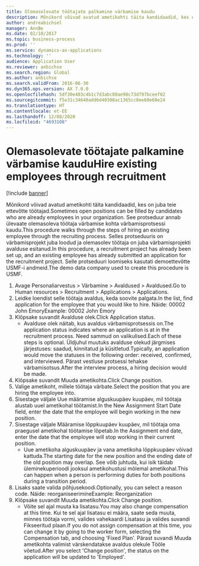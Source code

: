 ```yaml
---
title: Olemasolevate töötajate palkamine värbamise kaudu
description: Mõnikord võivad avatud ametikohti täita kandidaadid, kes on juba teie ettevõtte töötajad.
author: andreabichsel
manager: AnnBe
ms.date: 02/10/2017
ms.topic: business-process
ms.prod: ''
ms.service: dynamics-ax-applications
ms.technology: ''
audience: Application User
ms.reviewer: anbichse
ms.search.region: Global
ms.author: anbichse
ms.search.validFrom: 2016-06-30
ms.dyn365.ops.version: AX 7.0.0
ms.openlocfilehash: 5df30e403c4b1c7d3abc88ae98c73d797bceef02
ms.sourcegitcommit: f5e31c34640add6d40308ac1365cc0ee60e60e24
ms.translationtype: HT
ms.contentlocale: et-EE
ms.lasthandoff: 12/08/2020
ms.locfileid: "4693108"
---
```

# <a name="hire-existing-employees-through-recruitment"></a><span data-ttu-id="fa751-103">Olemasolevate töötajate palkamine värbamise kaudu</span><span class="sxs-lookup"><span data-stu-id="fa751-103">Hire existing employees through recruitment</span></span>

[!include [banner](../../includes/banner.md)]

<span data-ttu-id="fa751-104">Mõnikord võivad avatud ametikohti täita kandidaadid, kes on juba teie ettevõtte töötajad.</span><span class="sxs-lookup"><span data-stu-id="fa751-104">Sometimes open positions can be filled by candidates who are already employees in your organization.</span></span> <span data-ttu-id="fa751-105">See protseduur annab ülevaate olemasoleva töötaja värbamise kohta värbamisprotsessi kaudu.</span><span class="sxs-lookup"><span data-stu-id="fa751-105">This procedure walks through the steps of hiring an existing employee through the recruiting process.</span></span> <span data-ttu-id="fa751-106">Selles protseduuris on värbamisprojekt juba loodud ja olemasolev töötaja on juba värbamisprojekti avalduse esitanud.</span><span class="sxs-lookup"><span data-stu-id="fa751-106">In this procedure, a recruitment project has already been set up, and an existing employee has already submitted an application for the recruitment project.</span></span> <span data-ttu-id="fa751-107">Selle protseduuri loomiseks kasutati demoettevõtte USMF-i andmeid.</span><span class="sxs-lookup"><span data-stu-id="fa751-107">The demo data company used to create this procedure is USMF.</span></span>

1. <span data-ttu-id="fa751-108">Avage Personaliarvestus > Värbamine > Avaldused > Avaldused.</span><span class="sxs-lookup"><span data-stu-id="fa751-108">Go to Human resources > Recruitment > Applications > Applications.</span></span>
2. <span data-ttu-id="fa751-109">Leidke loendist selle töötaja avaldus, keda soovite palgata.</span><span class="sxs-lookup"><span data-stu-id="fa751-109">In the list, find application for the employee that you would like to hire.</span></span> <span data-ttu-id="fa751-110">Näide: 00002 John Emory</span><span class="sxs-lookup"><span data-stu-id="fa751-110">Example:  00002  John Emory</span></span>
3. <span data-ttu-id="fa751-111">Klõpsake suvandit Avalduse olek.</span><span class="sxs-lookup"><span data-stu-id="fa751-111">Click Application status.</span></span>
    * <span data-ttu-id="fa751-112">Avalduse olek näitab, kus avaldus värbamisprotsessis on.</span><span class="sxs-lookup"><span data-stu-id="fa751-112">The application status indicates where an application is at in the recruitment process.</span></span>  <span data-ttu-id="fa751-113">Need sammud on valikulised.</span><span class="sxs-lookup"><span data-stu-id="fa751-113">Each of these steps is optional.</span></span> <span data-ttu-id="fa751-114">Üldjuhul muutuks avalduse olekud järgmises järjestuses: saadud, kinnitatud ja küsitletud.</span><span class="sxs-lookup"><span data-stu-id="fa751-114">Typically, an application would move the statuses in the following order:  received, confirmed, and interviewed.</span></span> <span data-ttu-id="fa751-115">Pärast vestluse protsessi tehakse värbamisotsus.</span><span class="sxs-lookup"><span data-stu-id="fa751-115">After the interview process, a hiring decision would be made.</span></span>  
4. <span data-ttu-id="fa751-116">Klõpsake suvandit Muuda ametikohta.</span><span class="sxs-lookup"><span data-stu-id="fa751-116">Click Change position.</span></span>
5. <span data-ttu-id="fa751-117">Valige ametikoht, millele töötaja värbate.</span><span class="sxs-lookup"><span data-stu-id="fa751-117">Select the position that you are hiring the employee into.</span></span>
6. <span data-ttu-id="fa751-118">Sisestage väljale Uue määramise alguskuupäev kuupäev, mil töötaja alustab uuel ametikohal töötamist.</span><span class="sxs-lookup"><span data-stu-id="fa751-118">In the New Assignment Start Date field, enter the date that the employee will begin working in the new position.</span></span>  
7. <span data-ttu-id="fa751-119">Sisestage väljale Määramise lõppkuupäev kuupäev, mil töötaja oma praegusel ametikohal töötamise lõpetab.</span><span class="sxs-lookup"><span data-stu-id="fa751-119">In the Assignment end date, enter the date that the employee will stop working in their current position.</span></span>
    * <span data-ttu-id="fa751-120">Uue ametikoha alguskuupäev ja vana ametikoha lõppkuupäev võivad kattuda.</span><span class="sxs-lookup"><span data-stu-id="fa751-120">The starting date for the new position and the ending date of the old position may overlap.</span></span> <span data-ttu-id="fa751-121">See võib juhtuda, kui isik täidab üleminekuperioodi jooksul ametikohustusi mõlemal ametikohal.</span><span class="sxs-lookup"><span data-stu-id="fa751-121">This can happen when a person is performing duties for both positions during a transition period.</span></span>  
8. <span data-ttu-id="fa751-122">Lisaks saate valida põhjusekoodi.</span><span class="sxs-lookup"><span data-stu-id="fa751-122">Optionally, you can select a reason code.</span></span> <span data-ttu-id="fa751-123">Näide: reorganiseerimine</span><span class="sxs-lookup"><span data-stu-id="fa751-123">Example: Reorganization</span></span>
9. <span data-ttu-id="fa751-124">Klõpsake suvandit Muuda ametikohta.</span><span class="sxs-lookup"><span data-stu-id="fa751-124">Click Change position.</span></span>
    * <span data-ttu-id="fa751-125">Võite sel ajal muuta ka lisatasu.</span><span class="sxs-lookup"><span data-stu-id="fa751-125">You may also change compensation at this time.</span></span> <span data-ttu-id="fa751-126">Kui te sel ajal lisatasu ei määra, saate seda muuta, minnes töötaja vormi, valides vahekaardi Lisatasu ja valides suvandi Fikseeritud plaan.</span><span class="sxs-lookup"><span data-stu-id="fa751-126">If you do not assign compensation at this time, you can change it by going to the worker form, selecting the Compensation tab, and choosing 'Fixed Plan'.</span></span> <span data-ttu-id="fa751-127">Pärast suvandi Muuda ametikohta valimist värskendatakse avaldus olekule Tööle võetud.</span><span class="sxs-lookup"><span data-stu-id="fa751-127">After you select 'Change position', the status on the application will be updated to 'Employed'.</span></span>  

